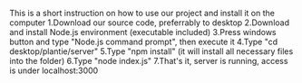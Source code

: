 This is a short instruction on how to use our project and install it on the computer
1.Download our source code, preferrably to desktop
2.Download and install Node.js environment (executable included)
3.Press windows button and type "Node.js command prompt", then execute it
4.Type "cd desktop/plantie/server"
5.Type "npm install" (it will install all necessary files into the folder)
6.Type "node index.js"
7.That's it, server is running, access is under localhost:3000

